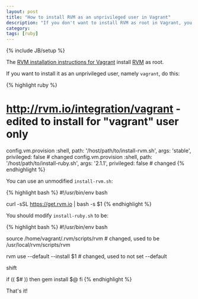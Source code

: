 ```yaml
---
layout: post
title: "How to install RVM as an unprivileged user in Vagrant"
description: "If you don't want to install RVM as root in Vagrant, you have to modify the scripts provided on http://rvm.io/integration/vagrant"
category: 
tags: [ruby]
---
```

{% include JB/setup %}

The [RVM installation instructions for Vagrant](http://rvm.io/integration/vagrant) install [RVM](http://rvm.io) as root.

If you want to install it as an unprivileged user, namely `vagrant`, do this:

{% highlight ruby %}
# http://rvm.io/integration/vagrant - edited to install for "vagrant" user only
config.vm.provision :shell, path: '/host/path/to/install-rvm.sh',  args: 'stable', privileged: false # changed
config.vm.provision :shell, path: '/host/path/to/install-ruby.sh', args: '2.1.1',  privileged: false # changed
{% endhighlight %}

You can use an unmodified `install-rvm.sh`:

{% highlight bash %}
#!/usr/bin/env bash

curl -sSL https://get.rvm.io | bash -s $1
{% endhighlight %}

You should modify `install-ruby.sh` to be:

{% highlight bash %}
#!/usr/bin/env bash

source /home/vagrant/.rvm/scripts/rvm # changed, used to be /usr/local/rvm/scripts/rvm

rvm use --default --install $1        # changed, used to not set --default

shift

if (( $# ))
  then gem install $@
fi
{% endhighlight %}

That's it!

